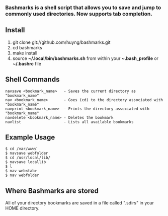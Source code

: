 ### Bashmarks is a shell script that allows you to save and jump to commonly used directories. Now supports tab completion.

## Install

1. git clone git://github.com/huyng/bashmarks.git
2. cd bashmarks
3. make install
4. source **~/.local/bin/bashmarks.sh** from within your **~.bash\_profile** or **~/.bashrc** file

## Shell Commands

    navsave <bookmark_name>   - Saves the current directory as "bookmark_name"
    nav <bookmark_name>       - Goes (cd) to the directory associated with "bookmark_name"
    navprint <bookmark_name>  - Prints the directory associated with "bookmark_name"
    navdelete <bookmark_name> - Deletes the bookmark
    navlist                   - Lists all available bookmarks
    
## Example Usage

    $ cd /var/www/
    $ navsave webfolder
    $ cd /usr/local/lib/
    $ navsave locallib
    $ l
    $ nav web<tab>
    $ nav webfolder

## Where Bashmarks are stored
    
All of your directory bookmarks are saved in a file called ".sdirs" in your HOME directory.
